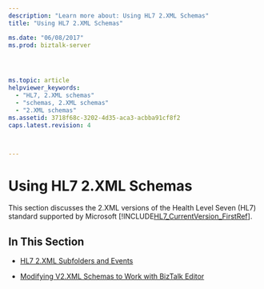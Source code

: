 ```yaml
---
description: "Learn more about: Using HL7 2.XML Schemas"
title: "Using HL7 2.XML Schemas"

ms.date: "06/08/2017"
ms.prod: biztalk-server




ms.topic: article
helpviewer_keywords: 
  - "HL7, 2.XML schemas"
  - "schemas, 2.XML schemas"
  - "2.XML schemas"
ms.assetid: 3718f68c-3202-4d35-aca3-acbba91cf8f2
caps.latest.revision: 4



---
```

# Using HL7 2.XML Schemas
This section discusses the 2.XML versions of the Health Level Seven (HL7) standard supported by Microsoft [!INCLUDE[HL7_CurrentVersion_FirstRef](../../includes/hl7-currentversion-firstref-md.md)].  
  
## In This Section  
  
-   [HL7 2.XML Subfolders and Events](../../adapters-and-accelerators/accelerator-hl7/hl7-2-xml-subfolders-and-events.md)  
  
-   [Modifying V2.XML Schemas to Work with BizTalk Editor](../../adapters-and-accelerators/accelerator-hl7/modifying-2-xml-schemas-to-work-with-biztalk-editor.md)
